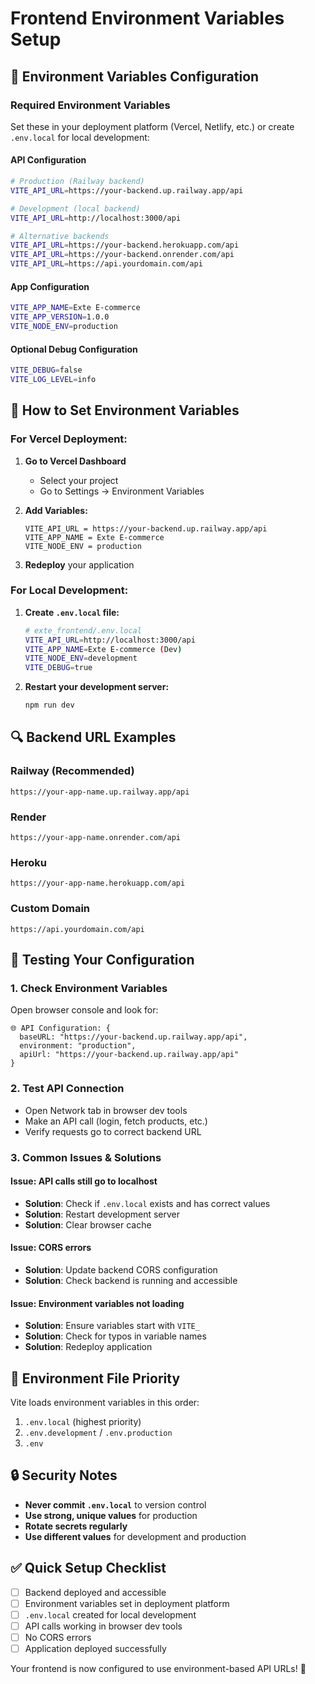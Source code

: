 # Frontend Environment Variables Setup

## 🔧 **Environment Variables Configuration**

### **Required Environment Variables**

Set these in your deployment platform (Vercel, Netlify, etc.) or create `.env.local` for local development:

#### **API Configuration**
```bash
# Production (Railway backend)
VITE_API_URL=https://your-backend.up.railway.app/api

# Development (local backend)
VITE_API_URL=http://localhost:3000/api

# Alternative backends
VITE_API_URL=https://your-backend.herokuapp.com/api
VITE_API_URL=https://your-backend.onrender.com/api
VITE_API_URL=https://api.yourdomain.com/api
```

#### **App Configuration**
```bash
VITE_APP_NAME=Exte E-commerce
VITE_APP_VERSION=1.0.0
VITE_NODE_ENV=production
```

#### **Optional Debug Configuration**
```bash
VITE_DEBUG=false
VITE_LOG_LEVEL=info
```

## 🚀 **How to Set Environment Variables**

### **For Vercel Deployment:**

1. **Go to Vercel Dashboard**
   - Select your project
   - Go to Settings → Environment Variables

2. **Add Variables:**
   ```
   VITE_API_URL = https://your-backend.up.railway.app/api
   VITE_APP_NAME = Exte E-commerce
   VITE_NODE_ENV = production
   ```

3. **Redeploy** your application

### **For Local Development:**

1. **Create `.env.local` file:**
   ```bash
   # exte_frontend/.env.local
   VITE_API_URL=http://localhost:3000/api
   VITE_APP_NAME=Exte E-commerce (Dev)
   VITE_NODE_ENV=development
   VITE_DEBUG=true
   ```

2. **Restart your development server:**
   ```bash
   npm run dev
   ```

## 🔍 **Backend URL Examples**

### **Railway (Recommended)**
```
https://your-app-name.up.railway.app/api
```

### **Render**
```
https://your-app-name.onrender.com/api
```

### **Heroku**
```
https://your-app-name.herokuapp.com/api
```

### **Custom Domain**
```
https://api.yourdomain.com/api
```

## 🧪 **Testing Your Configuration**

### **1. Check Environment Variables**
Open browser console and look for:
```
🌐 API Configuration: {
  baseURL: "https://your-backend.up.railway.app/api",
  environment: "production",
  apiUrl: "https://your-backend.up.railway.app/api"
}
```

### **2. Test API Connection**
- Open Network tab in browser dev tools
- Make an API call (login, fetch products, etc.)
- Verify requests go to correct backend URL

### **3. Common Issues & Solutions**

#### **Issue: API calls still go to localhost**
- **Solution**: Check if `.env.local` exists and has correct values
- **Solution**: Restart development server
- **Solution**: Clear browser cache

#### **Issue: CORS errors**
- **Solution**: Update backend CORS configuration
- **Solution**: Check backend is running and accessible

#### **Issue: Environment variables not loading**
- **Solution**: Ensure variables start with `VITE_`
- **Solution**: Check for typos in variable names
- **Solution**: Redeploy application

## 📝 **Environment File Priority**

Vite loads environment variables in this order:
1. `.env.local` (highest priority)
2. `.env.development` / `.env.production`
3. `.env`

## 🔒 **Security Notes**

- **Never commit `.env.local`** to version control
- **Use strong, unique values** for production
- **Rotate secrets regularly**
- **Use different values** for development and production

## ✅ **Quick Setup Checklist**

- [ ] Backend deployed and accessible
- [ ] Environment variables set in deployment platform
- [ ] `.env.local` created for local development
- [ ] API calls working in browser dev tools
- [ ] No CORS errors
- [ ] Application deployed successfully

Your frontend is now configured to use environment-based API URLs! 🎉











